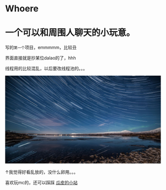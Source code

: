 # Whoere

一个可以和周围人聊天的小玩意。
===
写的`第一个`项目，emmmmm，比较丑

界面直接就是抄某位dalao的了，hhh

线程用的比较混乱，以后要改线程池的。。。

![](https://github.com/Tongyanze/Whoere/raw/master/pic/0725_11.jpg)



↑我觉得好看乱放的，没什么卵用。。。

喜欢玩mc的，还可以踩踩  [瓜皮的小站](http://202.194.15.232:888)
